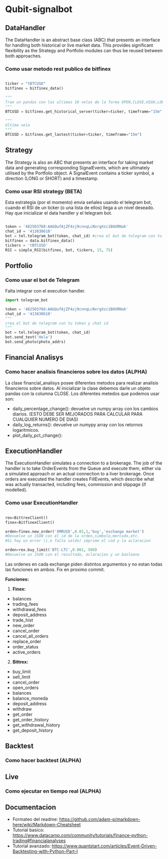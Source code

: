 # Qubit-signalbot




## DataHandler
The DataHandler is an abstract base class (ABC) that presents an interface for handling both historical or live market data. This provides significant flexibility as the Strategy and Portfolio modules can thus be reused between both approaches. 

### Como usar metodo rest publico de bitfinex

```python

ticker = "tBTCUSD"
bitfinex = bitfinex_data()

"""
Trae un pandas con las ultimas 10 velas de la forma OPEN,CLOSE,HIGH,LOW,VOLUME
"""
BTCUSD = bitfinex.get_historical_server(ticker=ticker, timeframe="15m", limit='10')

"""
Ultima vela
"""
BTCUSD = bitfinex.get_lastest(ticker=ticker, timeframe="15m")

```

## Strategy
The Strategy is also an ABC that presents an interface for taking market data and generating corresponding SignalEvents, which are ultimately utilised by the Portfolio object. A SignalEvent contains a ticker symbol, a direction (LONG or SHORT) and a timestamp.

### Como usar RSI strategy (BETA)
Esta estrategia (por el momento) envia señales usando el telegram bot, cuando el RSI de un ticker (o una lista de ellos) llega a un nivel deseado. Hay que inicializar el data handler y el telegram bot. 

```python

token = '482503768:AAGQufAjZF4zj9cnnqLcNxrgXzc1BUURNak'
chat_id = '413830610'
bot = tel.telegram_bot(token, chat_id) #crea el bot de telegram con tu token
bitfinex = data.bitfinex_data()
tickers = 'tBTCUSD'
RSI = simple_RSI(bitfinex, bot, tickers, 15, 75)

```

## Portfolio
### Como usar el bot de Telegram
Falta integrar con el execution handler. 

```python
import telegram_bot

token = '482503768:AAGQufAjZF4zj9cnnqLcNxrgXzc1BUURNak'
chat_id = '413830610' 
"""
crea el bot de telegram con tu token y chat id 
"""
bot = tel.telegram_bot(token, chat_id)
bot.send_text('Hola')
bot.send_photo(photo_addrs)

```

## Financial Analisys
### Como hacer analisis financieros sobre los datos (ALPHA)

La clase financial_analisys posee diferentes metodos para realizar analisis financieros sobre datos. Al inicializar la clase debemos darle un objeto pandas con la columna CLOSE. Los diferentes metedos que podemos usar son:


+ daily_percentage_change(): devuelve un numpy array con los cambios diarios. (ESTO DEBE SER MEJORADOS PARA CALCULAR PARA CUALQUIER NUMERO DE DIAS)
+ daily_log_returns(): devuelve un numypy array con los retornos logaritmicos.
+ plot_daily_pct_change(): 

## ExecutionHandler
The ExecutionHandler simulates a connection to a brokerage. The job of the handler is to take OrderEvents from the Queue and execute them, either via a simulated approach or an actual connection to a liver brokerage. Once orders are executed the handler creates FillEvents, which describe what was actually transacted, including fees, commission and slippage (if modelled).

### Como usar ExecutionHandler

```python

rex=BittrexClient()
finex=BitfinexClient()

orden=finex.new_order('XMRUSD',0.01,1,'buy','exchange market')
#Devuelve un JSON con el id de la orden,simbolo,mercado,etc.
#Si hay un error (i.e falta saldo) imprime el cod y la aclaracion

orden=rex.buy_limit('BTC-LTC',0.001, 500)
#Devuelve un JSON con el resultado, aclaracion y un booleano
```

Las ordenes en cada exchange piden distintos argumentos y no estan todas las funciones en ambos.
Fix en proximo commit.
 
**Funciones:**

1. **Finex:**

* balances
* trading_fees
* withdrawal_fees
* deposit_address
* trade_hist
* new_order
* cancel_order 
* cancel_all_orders
* replace_order
* order_status
* active_orders

2. **Bittrex:** 
* buy_limit
* sell_limit
* cancel_order
* open_orders
* balances
* balance_moneda 
* deposit_address
* withdraw
* get_order
* get_order_history
* get_withdrawal_history
* get_deposit_history



## Backtest
### Como hacer backtest (ALPHA)

## Live
### Como ejecutar en tiempo real (ALPHA)




## Documentacion

+ Formateo del readme: https://github.com/adam-p/markdown-here/wiki/Markdown-Cheatsheet
+ Tutorial basico: https://www.datacamp.com/community/tutorials/finance-python-trading#financialanalyses
+ Tutorial avanzado: https://www.quantstart.com/articles/Event-Driven-Backtesting-with-Python-Part-I

